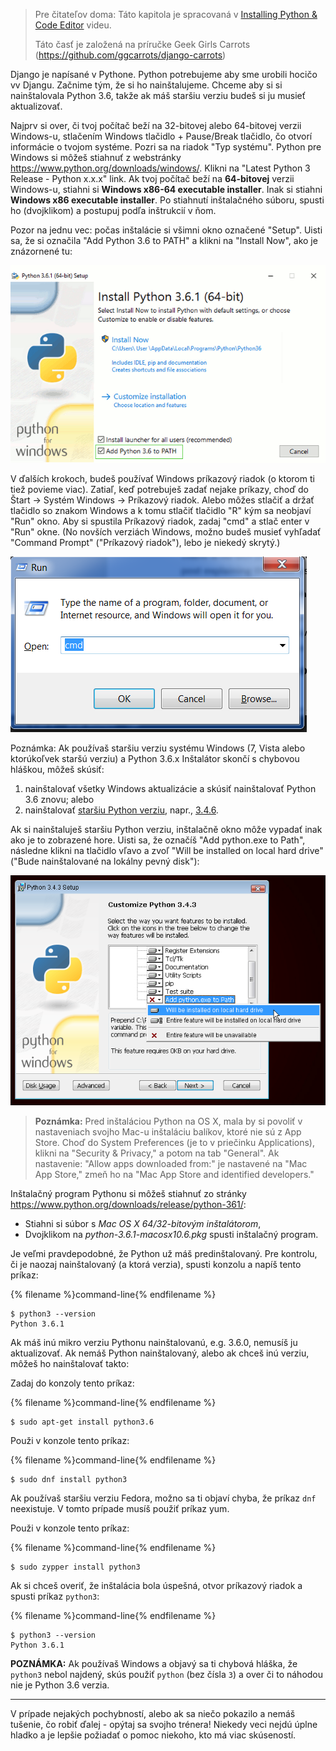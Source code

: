 > Pre čitateľov doma: Táto kapitola je spracovaná v [Installing Python & Code Editor](https://www.youtube.com/watch?v=pVTaqzKZCdA) videu.
> 
> Táto časť je založená na príručke Geek Girls Carrots (https://github.com/ggcarrots/django-carrots)

Django je napísané v Pythone. Python potrebujeme aby sme urobili hocičo vv Djangu. Začnime tým, že si ho nainštalujeme. Chceme aby si si nainštalovala Python 3.6, takže ak máš staršiu verziu budeš si ju musieť aktualizovať.

<!--sec data-title="Install Python: Windows" data-id="python_windows" data-collapse=true ces-->

Najprv si over, či tvoj počítač beží na 32-bitovej alebo 64-bitovej verzii Windows-u, stlačením Windows tlačidlo + Pause/Break tlačidlo, čo otvorí informácie o tvojom systéme. Pozri sa na riadok "Typ systému". Python pre Windows si môžeš stiahnuť z webstránky https://www.python.org/downloads/windows/. Klikni na "Latest Python 3 Release - Python x.x.x" link. Ak tvoj počítač beží na **64-bitovej** verzii Windows-u, stiahni si **Windows x86-64 executable installer**. Inak si stiahni **Windows x86 executable installer**. Po stiahnutí inštalačného súboru, spusti ho (dvojklikom) a postupuj podľa inštrukcií v ňom.

Pozor na jednu vec: počas inštalácie si všimni okno označené "Setup". Uisti sa, že si označila "Add Python 3.6 to PATH" a klikni na "Install Now", ako je znázornené tu:

![Nezabudni pridať Python do Cesty](../python_installation/images/python-installation-options.png)

V ďalších krokoch, budeš používať Windows príkazový riadok (o ktorom ti tiež povieme viac). Zatiaľ, keď potrebuješ zadať nejake príkazy, choď do Štart → Systém Windows → Príkazový riadok. Alebo môžes stlačiť a držať tlačidlo so znakom Windows a k tomu stlačiť tlačidlo "R" kým sa neobjaví "Run" okno. Aby si spustila Príkazový riadok, zadaj "cmd" a stlač enter v "Run" okne. (No novších verziách Windows, možno budeš musieť vyhľadať "Command Prompt" ("Príkazový riadok"), lebo je niekedý skrytý.)

![Zadaj "cmd" v "Run" okne](../python_installation/images/windows-plus-r.png)

Poznámka: Ak používaš staršiu verziu systému Windows (7, Vista alebo ktorúkoľvek staršú verziu) a Python 3.6.x Inštalátor skončí s chybovou hláškou, môžeš skúsiť:

1. nainštalovať všetky Windows aktualizácie a skúsiť nainštalovať Python 3.6 znovu; alebo
2. nainštalovať [staršiu Python verziu](https://www.python.org/downloads/windows/), napr., [3.4.6](https://www.python.org/downloads/release/python-346/).

Ak si nainštaluješ staršiu Python verziu, inštalačně okno môže vypadať inak ako je to zobrazené hore. Uisti sa, že označíš "Add python.exe to Path", následne klikni na tlačidlo vľavo a zvoľ "Will be installed on local hard drive" ("Bude nainštalované na lokálny pevný disk"):

![Pridaj Python do Path, staršie verzie](../python_installation/images/add_python_to_windows_path.png)

<!--endsec-->

<!--sec data-title="Install Python: OS X" data-id="python_OSX"
data-collapse=true ces-->

> **Poznámka:** Pred inštaláciou Python na OS X, mala by si povoliť v nastaveniach svojho Mac-u inštaláciu balíkov, ktoré nie sú z App Store. Choď do System Preferences (je to v priečinku Applications), klikni na "Security & Privacy," a potom na tab "General". Ak nastavenie: "Allow apps downloaded from:" je nastavené na "Mac App Store," zmeň ho na "Mac App Store and identified developers."

Inštalačný program Pythonu si môžeš stiahnuť zo stránky https://www.python.org/downloads/release/python-361/:

* Stiahni si súbor s *Mac OS X 64/32-bitovým inštalátorom*,
* Dvojklikom na *python-3.6.1-macosx10.6.pkg* spusti inštalačný program.

<!--endsec-->

<!--sec data-title="Install Python: Linux" data-id="python_linux"
data-collapse=true ces-->

Je veľmi pravdepodobné, že Python už máš predinštalovaný. Pre kontrolu, či je naozaj nainštalovaný (a ktorá verzia), spusti konzolu a napíš tento príkaz:

{% filename %}command-line{% endfilename %}

    $ python3 --version
    Python 3.6.1
    

Ak máš inú mikro verziu Pythonu nainštalovanú, e.g. 3.6.0, nemusíš ju aktualizovať. Ak nemáš Python nainštalovaný, alebo ak chceš inú verziu, môžeš ho nainštalovať takto:

<!--endsec-->

<!--sec data-title="Install Python: Debian or Ubuntu" data-id="python_debian" data-collapse=true ces-->

Zadaj do konzoly tento príkaz:

{% filename %}command-line{% endfilename %}

    $ sudo apt-get install python3.6
    

<!--endsec-->

<!--sec data-title="Install Python: Fedora" data-id="python_fedora"
data-collapse=true ces-->

Použi v konzole tento príkaz:

{% filename %}command-line{% endfilename %}

    $ sudo dnf install python3
    

Ak používaš staršiu verziu Fedora, možno sa ti objaví chyba, že príkaz `dnf` neexistuje. V tomto prípade musíš použiť príkaz yum.

<!--endsec-->

<!--sec data-title="Install Python: openSUSE" data-id="python_openSUSE"
data-collapse=true ces-->

Použi v konzole tento príkaz:

{% filename %}command-line{% endfilename %}

    $ sudo zypper install python3
    

<!--endsec-->

Ak si chceš overiť, že inštalácia bola úspešná, otvor príkazový riadok a spusti príkaz `python3`:

{% filename %}command-line{% endfilename %}

    $ python3 --version
    Python 3.6.1
    

**POZNÁMKA:** Ak používaš Windows a objavý sa ti chybová hláška, že `python3` nebol najdený, skús použiť `python` (bez čísla `3`) a over či to náhodou nie je Python 3.6 verzia.

* * *

V prípade nejakých pochybností, alebo ak sa niečo pokazilo a nemáš tušenie, čo robiť ďalej - opýtaj sa svojho trénera! Niekedy veci nejdú úplne hladko a je lepšie požiadať o pomoc niekoho, kto má viac skúseností.